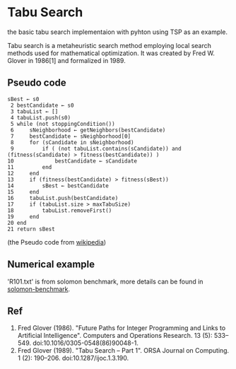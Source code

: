 # Tabu Search
the basic tabu search implementaion with pyhton using TSP as an example.


Tabu search is a metaheuristic search method employing local search methods used for mathematical optimization. It was created by Fred W. Glover in 1986[1] and formalized in 1989.


## Pseudo code
```
sBest ← s0
 2 bestCandidate ← s0
 3 tabuList ← []
 4 tabuList.push(s0)
 5 while (not stoppingCondition())
 6     sNeighborhood ← getNeighbors(bestCandidate)
 7     bestCandidate ← sNeighborhood[0]
 8     for (sCandidate in sNeighborhood)
 9         if ( (not tabuList.contains(sCandidate)) and (fitness(sCandidate) > fitness(bestCandidate)) )
10             bestCandidate ← sCandidate
11         end
12     end
13     if (fitness(bestCandidate) > fitness(sBest))
14         sBest ← bestCandidate
15     end
16     tabuList.push(bestCandidate)
17     if (tabuList.size > maxTabuSize)
18         tabuList.removeFirst()
19     end
20 end
21 return sBest
```
(the Pseudo code from [wikipedia](https://en.wikipedia.org/wiki/Tabu_search))


## Numerical example
'R101.txt' is from solomon benchmark, more details can be found in [solomon-benchmark](https://www.sintef.no/projectweb/top/vrptw/solomon-benchmark/).



## Ref
 1. Fred Glover (1986). "Future Paths for Integer Programming and Links to Artificial Intelligence". Computers and Operations Research. 13 (5): 533–549. doi:10.1016/0305-0548(86)90048-1.  
 2. Fred Glover (1989). "Tabu Search – Part 1". ORSA Journal on Computing. 1 (2): 190–206. doi:10.1287/ijoc.1.3.190.

